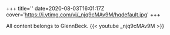 +++
title=''
date=2020-08-03T16:01:17Z
cover='https://i.ytimg.com/vi/_njq9cMAv9M/hqdefault.jpg'
+++

All content belongs to GlennBeck.
{{< youtube _njq9cMAv9M >}}
